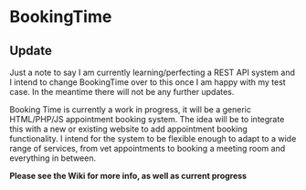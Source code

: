 # BookingTime

## Update
Just a note to say I am currently learning/perfecting a REST API system and I intend to change BookingTime over to this once I am happy with my test case. In the meantime there will not be any further updates.

Booking Time is currently a work in progress, it will be a generic HTML/PHP/JS appointment booking system. The idea will be to integrate this with a new or existing website to add appointment booking functionality. I intend for the system to be flexible enough to adapt to a wide range of services, from vet appointments to booking a meeting room and everything in between.

**Please see the Wiki for more info, as well as current progress**
